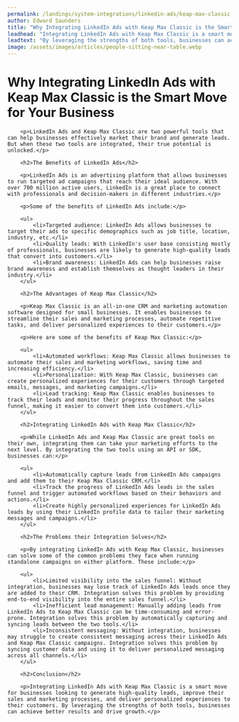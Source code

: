 ```yaml
---
permalink: /landings/system-integrations/linkedin-ads/keap-max-classic
author: Edward Saunders
title: "Why Integrating LinkedIn Ads with Keap Max Classic is the Smart Move for Your Business"
leadhead: "Integrating LinkedIn Ads with Keap Max Classic is a smart move for businesses looking to generate high-quality leads, improve their sales and marketing processes, and deliver personalized experiences to their customers"
leadtext: "By leveraging the strengths of both tools, businesses can achieve better results and drive growth."
image: /assets/images/articles/people-sitting-near-table.webp
---
```

<div class="arttext">        <h1>Why Integrating LinkedIn Ads with Keap Max Classic is the Smart Move for Your Business</h1>
        
        <p>LinkedIn Ads and Keap Max Classic are two powerful tools that can help businesses effectively market their brand and generate leads. But when these two tools are integrated, their true potential is unlocked.</p>

        <h2>The Benefits of LinkedIn Ads</h2>

        <p>LinkedIn Ads is an advertising platform that allows businesses to run targeted ad campaigns that reach their ideal audience. With over 700 million active users, LinkedIn is a great place to connect with professionals and decision-makers in different industries.</p>

        <p>Some of the benefits of LinkedIn Ads include:</p>

        <ul>
            <li>Targeted audience: LinkedIn Ads allows businesses to target their ads to specific demographics such as job title, location, industry, etc.</li>
            <li>Quality leads: With LinkedIn's user base consisting mostly of professionals, businesses are likely to generate high-quality leads that convert into customers.</li>
            <li>Brand awareness: LinkedIn Ads can help businesses raise brand awareness and establish themselves as thought leaders in their industry.</li>
        </ul>

        <h2>The Advantages of Keap Max Classic</h2>

        <p>Keap Max Classic is an all-in-one CRM and marketing automation software designed for small businesses. It enables businesses to streamline their sales and marketing processes, automate repetitive tasks, and deliver personalized experiences to their customers.</p>

        <p>Here are some of the benefits of Keap Max Classic:</p>

        <ul>
            <li>Automated workflows: Keap Max Classic allows businesses to automate their sales and marketing workflows, saving time and increasing efficiency.</li>
            <li>Personalization: With Keap Max Classic, businesses can create personalized experiences for their customers through targeted emails, messages, and marketing campaigns.</li>
            <li>Lead tracking: Keap Max Classic enables businesses to track their leads and monitor their progress throughout the sales funnel, making it easier to convert them into customers.</li>
        </ul>

        <h2>Integrating LinkedIn Ads with Keap Max Classic</h2>

        <p>While LinkedIn Ads and Keap Max Classic are great tools on their own, integrating them can take your marketing efforts to the next level. By integrating the two tools using an API or SDK, businesses can:</p>

        <ul>
            <li>Automatically capture leads from LinkedIn Ads campaigns and add them to their Keap Max Classic CRM.</li>
            <li>Track the progress of LinkedIn Ads leads in the sales funnel and trigger automated workflows based on their behaviors and actions.</li>
            <li>Create highly personalized experiences for LinkedIn Ads leads by using their LinkedIn profile data to tailor their marketing messages and campaigns.</li>
        </ul>

        <h2>The Problems their Integration Solves</h2>

        <p>By integrating LinkedIn Ads with Keap Max Classic, businesses can solve some of the common problems they face when running standalone campaigns on either platform. These include:</p>

        <ul>
            <li>Limited visibility into the sales funnel: Without integration, businesses may lose track of LinkedIn Ads leads once they are added to their CRM. Integration solves this problem by providing end-to-end visibility into the entire sales funnel.</li>
            <li>Inefficient lead management: Manually adding leads from LinkedIn Ads to Keap Max Classic can be time-consuming and error-prone. Integration solves this problem by automatically capturing and syncing leads between the two tools.</li>
            <li>Inconsistent messaging: Without integration, businesses may struggle to create consistent messaging across their LinkedIn Ads and Keap Max Classic campaigns. Integration solves this problem by syncing customer data and using it to deliver personalized messaging across all channels.</li>
        </ul>

        <h2>Conclusion</h2>

        <p>Integrating LinkedIn Ads with Keap Max Classic is a smart move for businesses looking to generate high-quality leads, improve their sales and marketing processes, and deliver personalized experiences to their customers. By leveraging the strengths of both tools, businesses can achieve better results and drive growth.</p>
</div>